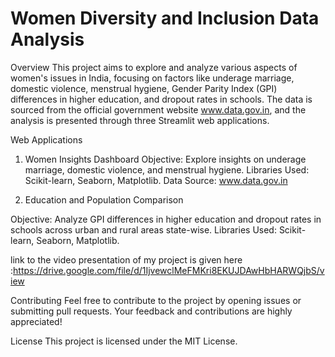 # Women Diversity and Inclusion Data Analysis

Overview
This project aims to explore and analyze various aspects of women's issues in India, focusing on factors like underage marriage, domestic violence, menstrual hygiene, Gender Parity Index (GPI) differences in higher education, and dropout rates in schools. The data is sourced from the official government website www.data.gov.in, and the analysis is presented through three Streamlit web applications.

Web Applications
1. Women Insights Dashboard
Objective: Explore insights on underage marriage, domestic violence, and menstrual hygiene.
Libraries Used: Scikit-learn, Seaborn, Matplotlib.
Data Source: www.data.gov.in

2. Education and Population Comparison

Objective: Analyze GPI differences in higher education and dropout rates in schools across urban and rural areas state-wise.
Libraries Used: Scikit-learn, Seaborn, Matplotlib.

link to the video presentation of my project is given here :https://drive.google.com/file/d/1IjvewclMeFMKri8EKUJDAwHbHARWQjbS/view

Contributing
Feel free to contribute to the project by opening issues or submitting pull requests. Your feedback and contributions are highly appreciated!

License
This project is licensed under the MIT License.


